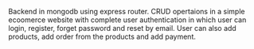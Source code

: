 Backend in mongodb using express router.
CRUD opertaions in a simple ecoomerce website with complete user authentication in which user can login, register, forget password and reset by email.
User can also add products, add order from the products and add payment.
